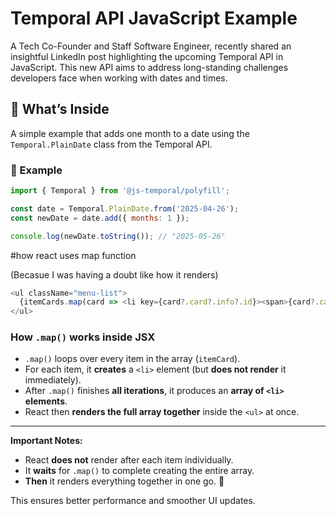 # Temporal API JavaScript Example

A Tech Co-Founder and Staff Software Engineer, recently shared an insightful LinkedIn post highlighting the upcoming Temporal API in JavaScript. This new API aims to address long-standing challenges developers face when working with dates and times.​

## 🚀 What’s Inside

A simple example that adds one month to a date using the `Temporal.PlainDate` class from the Temporal API.

### 📄 Example

```js
import { Temporal } from '@js-temporal/polyfill';

const date = Temporal.PlainDate.from('2025-04-26');
const newDate = date.add({ months: 1 });

console.log(newDate.toString()); // "2025-05-26"
```


#how react uses map function

(Becasue I was having a doubt like how it renders)

```js
<ul className="menu-list">
  {itemCards.map(card => <li key={card?.card?.info?.id}><span>{card?.card?.info?.name}</span></li>)}
</ul>
```

### How `.map()` works inside JSX

- `.map()` loops over every item in the array (`itemCard`).
- For each item, it **creates** a `<li>` element (but **does not render** it immediately).
- After `.map()` finishes **all iterations**, it produces an **array of `<li>` elements**.
- React then **renders the full array together** inside the `<ul>` at once.

---

**Important Notes:**
- React **does not** render after each item individually.
- It **waits** for `.map()` to complete creating the entire array.
- **Then** it renders everything together in one go. 🚀

This ensures better performance and smoother UI updates.


